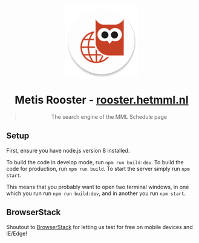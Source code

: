 <p align="center">
  <img src="src/client/static/icons/res/mipmap-xxxhdpi/ic_launcher.png" alt="" width="192px" height="192px">
</p>
<h1 align="center">Metis Rooster - <a href="http://rooster.hetmml.nl/">rooster.hetmml.nl</a></h1>
<blockquote align="center">The search engine of the MML Schedule page</blockquote>

## Setup

First, ensure you have node.js version 8 installed.

To build the code in develop mode, run `npm run build:dev`. To build the code
for production, run `npm run build`. To start the server simply run
`npm start`.

This means that you probably want to open two terminal windows, in one which
you run run `npm run build:dev`, and in another you run `npm start`.

## BrowserStack

Shoutout to [BrowserStack](http://browserstack.com/) for letting us test for free on mobile devices and IE/Edge!

[<img src="https://www.browserstack.com/images/layout/browserstack-logo-600x315.png" alt="" width="200px">](http://browserstack.com/)
